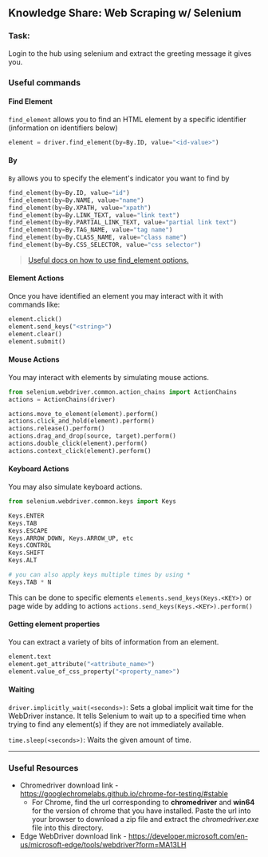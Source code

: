 ## Knowledge Share: Web Scraping w/ Selenium

### Task: 

Login to the hub using selenium and extract the greeting message it gives you.

### Useful commands

#### Find Element

`find_element` allows you to find an HTML element 
by a specific identifier (information on identifiers below)
```python
element = driver.find_element(by=By.ID, value="<id-value>")
```

#### By
`By` allows you to specify the element's indicator you want to find by
```python
find_element(by=By.ID, value="id")
find_element(by=By.NAME, value="name")
find_element(by=By.XPATH, value="xpath")
find_element(by=By.LINK_TEXT, value="link text")
find_element(by=By.PARTIAL_LINK_TEXT, value="partial link text")
find_element(by=By.TAG_NAME, value="tag name")
find_element(by=By.CLASS_NAME, value="class name")
find_element(by=By.CSS_SELECTOR, value="css selector")
```

> [Useful docs on how to use find_element options.](#https://selenium-python.readthedocs.io/locating-elements.html)

#### Element Actions

Once you have identified an element you may interact with it with commands like:
```python
element.click()
element.send_keys("<string>")
element.clear()
element.submit()
```

#### Mouse Actions

You may interact with elements by simulating mouse actions.
```python
from selenium.webdriver.common.action_chains import ActionChains
actions = ActionChains(driver)

actions.move_to_element(element).perform()
actions.click_and_hold(element).perform()
actions.release().perform()
actions.drag_and_drop(source, target).perform()
actions.double_click(element).perform()
actions.context_click(element).perform()
```

#### Keyboard Actions

You may also simulate keyboard actions.

```python
from selenium.webdriver.common.keys import Keys

Keys.ENTER
Keys.TAB
Keys.ESCAPE
Keys.ARROW_DOWN, Keys.ARROW_UP, etc
Keys.CONTROL
Keys.SHIFT
Keys.ALT

# you can also apply keys multiple times by using *
Keys.TAB * N
```

This can be done to specific elements `elements.send_keys(Keys.<KEY>)` 
or page wide by adding to actions `actions.send_keys(Keys.<KEY>).perform()`

#### Getting element properties

You can extract a variety of bits of information from an element.

```python
element.text
element.get_attribute("<attribute_name>")
element.value_of_css_property("<property_name>")
```

#### Waiting

`driver.implicitly_wait(<seconds>)`:
Sets a global implicit wait time for the WebDriver instance.
It tells Selenium to wait up to a specified time
when trying to find any element(s) if they are not immediately available.

`time.sleep(<seconds>)`: Waits the given amount of time.

---

### Useful Resources

- Chromedriver download link - https://googlechromelabs.github.io/chrome-for-testing/#stable
  - For Chrome, find the url corresponding to **chromedriver** and **win64** for the version of chrome that you have installed. 
Paste the url into your browser to download a zip file and extract the _chromedriver.exe_ file into this directory. 
- Edge WebDriver download link - https://developer.microsoft.com/en-us/microsoft-edge/tools/webdriver?form=MA13LH